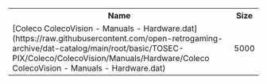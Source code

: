 <table>
<tr><th>Name</th><th>Size</th></tr>
<tr><td>
[Coleco ColecoVision - Manuals - Hardware.dat](https://raw.githubusercontent.com/open-retrogaming-archive/dat-catalog/main/root/basic/TOSEC-PIX/Coleco/ColecoVision/Manuals/Hardware/Coleco ColecoVision - Manuals - Hardware.dat)
</td><td>5000</td></tr>
</table>
